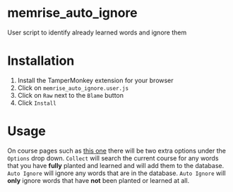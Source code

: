 # memrise_auto_ignore
User script to identify already learned words and ignore them

# Installation
1. Install the TamperMonkey extension for your browser
2. Click on `memrise_auto_ignore.user.js` 
3. Click on `Raw` next to the `Blame` button
4. Click `Install`

# Usage
On course pages such as [this one](https://www.memrise.com/course/535555/genki-i-genki-1-vocabulary-kanji/) there will be two extra options under the `Options` drop down. `Collect` will search the current course for any words that you have **fully** planted and learned and will add them to the database. `Auto Ignore` will ignore any words that are in the database. `Auto Ignore` will **only** ignore words that have **not** been planted or learned at all.

